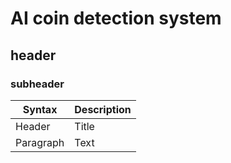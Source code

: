 # AI coin detection system
## header
### subheader
| Syntax      | Description |
| ----------- | ----------- |
| Header      | Title       |
| Paragraph   | Text        |

